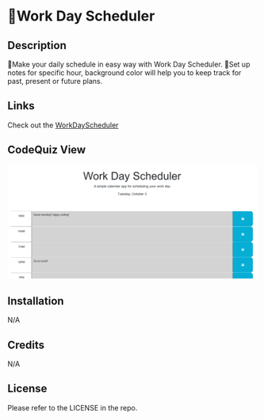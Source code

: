 # 📅Work Day Scheduler
## Description
📝Make your daily schedule in easy way with Work Day Scheduler. 📎Set up notes for specific hour, background color will help you to keep track for past, present or future plans.

## Links
Check out the [WorkDayScheduler](https://oprokopieva382.github.io/WorkDayScheduler/)

## CodeQuiz View
![webpage-screenshot](./Assets/Screenshot.png)


## Installation

N/A

## Credits

N/A

## License

Please refer to the LICENSE in the repo.


